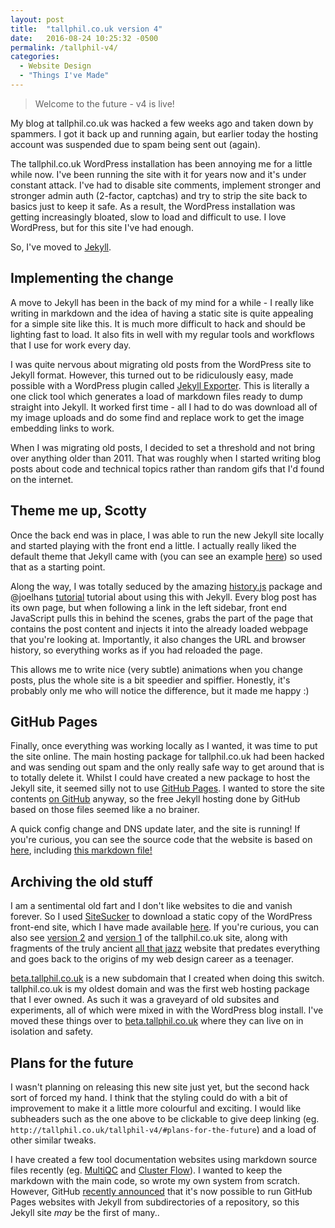 ```yaml
---
layout: post
title:  "tallphil.co.uk version 4"
date:   2016-08-24 10:25:32 -0500
permalink: /tallphil-v4/
categories:
  - Website Design
  - "Things I've Made"
---
```


> Welcome to the future - v4 is live!

My blog at tallphil.co.uk was hacked a few weeks ago and taken down by
spammers. I got it back up and running again, but earlier today the
hosting account was suspended due to spam being sent out (again).

The tallphil.co.uk WordPress installation has been annoying me for
a little while now. I've been running the site with it for years now
and it's under constant attack. I've had to disable site comments,
implement stronger and stronger admin auth (2-factor, captchas) and
try to strip the site back to basics just to keep it safe. As a result,
the WordPress installation was getting increasingly bloated, slow to
load and difficult to use. I love WordPress, but for this site I've
had enough.

So, I've moved to [Jekyll](https://jekyllrb.com/).

## Implementing the change
A move to Jekyll has been in the back of my mind for a while - I really
like writing in markdown and the idea of having a static site is quite
appealing for a simple site like this. It is much more difficult to
hack and should be lighting fast to load. It also fits in well with my
regular tools and workflows that I use for work every day.

I was quite nervous about migrating old posts from the WordPress site
to Jekyll format. However, this turned out to be ridiculously easy, made
possible with a WordPress plugin called
[Jekyll Exporter](https://wordpress.org/plugins/jekyll-exporter/).
This is literally a one click tool which generates a load of markdown
files ready to dump straight into Jekyll. It worked first time - all I
had to do was download all of my image uploads and do some find and
replace work to get the image embedding links to work.

When I was migrating old posts, I decided to set a threshold and not
bring over anything older than 2011. That was roughly when I started
writing blog posts about code and technical topics rather than random
gifs that I'd found on the internet.

## Theme me up, Scotty
Once the back end was in place, I was able to run the new Jekyll site
locally and started playing with the front end a little. I actually
really liked the default theme that Jekyll came with (you can see an
example [here](http://amandavisconti.github.io/JekyllDemo/)) so used
that as a starting point.

Along the way, I was totally seduced by the amazing
[history.js](http://browserstate.github.io/history.js/demo/) package
and @joelhans [tutorial](https://github.com/joelhans/Jekyll-AJAX)
tutorial about using this with Jekyll. Every blog post has its own
page, but when following a link in the left sidebar, front end
JavaScript pulls this in behind the scenes, grabs the part of the page
that contains the post content and injects it into the already loaded
webpage that you're looking at. Importantly, it also changes the URL
and browser history, so everything works as if you had reloaded the page.

This allows me to write nice (very subtle) animations when you change
posts, plus the whole site is a bit speedier and spiffier. Honestly, it's
probably only me who will notice the difference, but it made me happy :)

## GitHub Pages
Finally, once everything was working locally as I wanted, it was time
to put the site online. The main hosting package for tallphil.co.uk
had been hacked and was sending out spam and the only really safe way
to get around that is to totally delete it. Whilst I could have created
a new package to host the Jekyll site, it seemed silly not to use
[GitHub Pages](https://pages.github.com/). I wanted to store the site
contents [on GitHub](https://github.com/ewels/tallphil.co.uk) anyway,
so the free Jekyll hosting done by GitHub based on those files seemed
like a no brainer.

A quick config change and DNS update later, and the site is running!
If you're curious, you can see the source code that the website is
based on [here](https://github.com/ewels/tallphil.co.uk), including
[this markdown file!](https://github.com/ewels/tallphil.co.uk/blob/gh-pages/_posts/2016-08-24-tallphil-v4.md)

## Archiving the old stuff
I am a sentimental old fart and I don't like websites to die
and vanish forever. So I used
[SiteSucker](http://ricks-apps.com/osx/sitesucker/index.html)
to download a static copy of the WordPress front-end site, which I
have made available [here](http://beta.tallphil.co.uk/tallphil_v3/).
If you're curious, you can also see
[version 2](http://beta.tallphil.co.uk/tallphil_v2/) and
[version 1](http://beta.tallphil.co.uk/tallphil_v1/) of the
tallphil.co.uk site, along with fragments of the truly ancient
[all that jazz](http://beta.tallphil.co.uk/allthatjazz/) website
that predates everything and goes back to the origins of my web design
career as a teenager.

[beta.tallphil.co.uk](http://beta.tallphil.co.uk) is a new subdomain
that I created when doing this switch. tallphil.co.uk is my oldest
domain and was the first web hosting package that I ever owned. As
such it was a graveyard of old subsites and experiments, all of which
were mixed in with the WordPress blog install. I've moved these things
over to [beta.tallphil.co.uk](http://beta.tallphil.co.uk) where they
can live on in isolation and safety.

## Plans for the future
I wasn't planning on releasing this new site just yet, but the second
hack sort of forced my hand. I think that the styling could do with
a bit of improvement to make it a little more colourful and exciting.
I would like subheaders such as the one above to be clickable to give
deep linking (eg. `http://tallphil.co.uk/tallphil-v4/#plans-for-the-future`)
and a load of other similar tweaks.

I have created a few tool documentation websites using markdown source
files recently (eg. [MultiQC](http://multiqc.info/docs/) and
[Cluster Flow](http://clusterflow.io/docs/)). I wanted to keep the
markdown with the main code, so wrote my own system from scratch.
However, GitHub
[recently announced](https://github.com/blog/2228-simpler-github-pages-publishing)
that it's now possible to run GitHub Pages websites with Jekyll from
subdirectories of a repository, so this Jekyll site _may_ be the first
of many..



